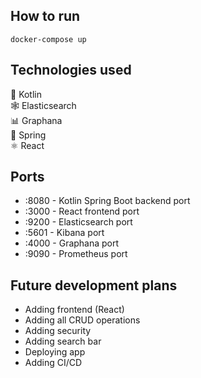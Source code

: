 ## How to run
```
docker-compose up
```

## Technologies used
🍅 Kotlin  
🕸️ Elasticsearch  
📊 Graphana  
🍃 Spring  
⚛ React  

## Ports
- :8080 - Kotlin Spring Boot backend port
- :3000 - React frontend port
- :9200 - Elasticsearch port
- :5601 - Kibana port
- :4000 - Graphana port
- :9090 - Prometheus port

## Future development plans
- Adding frontend (React)
- Adding all CRUD operations
- Adding security
- Adding search bar
- Deploying app
- Adding CI/CD

